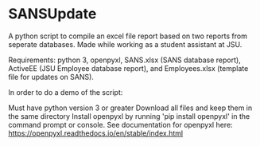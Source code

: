# SANSUpdate
A python script to compile an excel file report based on two reports from seperate databases. Made while working as a student assistant at JSU.

Requirements: python 3, openpyxl, SANS.xlsx (SANS database report), ActiveEE (JSU Employee database report), and Employees.xlsx (template file for updates on SANS).

In order to do a demo of the script:

Must have python version 3 or greater
Download all files and keep them in the same directory
Install openpyxl by running 'pip install openpyxl' in the command prompt or console.
See documentation for openpyxl here: https://openpyxl.readthedocs.io/en/stable/index.html

